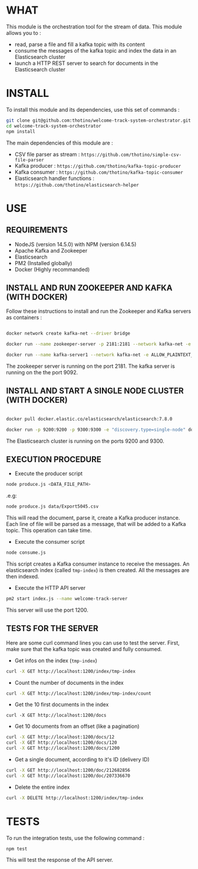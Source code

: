# WHAT
This module is the orchestration tool for the stream of data. This module allows you to : 
* read, parse a file and fill a kafka topic with its content
* consume the messages of the kafka topic and index the data in an Elasticsearch cluster
* launch a HTTP REST server to search for documents in the Elasticsearch cluster
 
# INSTALL
To install this module and its dependencies, use this set of commands : 

```sh
git clone git@github.com:thotino/welcome-track-system-orchestrator.git
cd welcome-track-system-orchestrator
npm install
```
The main dependencies of this module are :
* CSV file parser as stream : `https://github.com/thotino/simple-csv-file-parser`
* Kafka producer : `https://github.com/thotino/kafka-topic-producer`
* Kafka consumer : `https://github.com/thotino/kafka-topic-consumer`
* Elasticsearch handler functions : `https://github.com/thotino/elasticsearch-helper`

# USE
## REQUIREMENTS
* NodeJS (version 14.5.0) with NPM (version 6.14.5)
* Apache Kafka and Zookeeper
* Elasticsearch
* PM2 (Installed globally)
* Docker (Highly recommanded)

## INSTALL AND RUN ZOOKEEPER AND KAFKA (WITH DOCKER)
Follow these instructions to install and run the Zookeeper and Kafka servers as containers : 
```sh

docker network create kafka-net --driver bridge

docker run --name zookeeper-server -p 2181:2181 --network kafka-net -e ALLOW_ANONYMOUS_LOGIN=yes bitnami/zookeeper:latest

docker run --name kafka-server1 --network kafka-net -e ALLOW_PLAINTEXT_LISTENER=yes -e KAFKA_CFG_ZOOKEEPER_CONNECT=zookeeper-server:2181 -e KAFKA_CFG_ADVERTISED_LISTENERS=PLAINTEXT://localhost:9092 -p 9092:9092 bitnami/kafka:latest

```
The zookeeper server is running on the port 2181.
The kafka server is running on the the port 9092.

## INSTALL AND START A SINGLE NODE CLUSTER (WITH DOCKER)
```sh

docker pull docker.elastic.co/elasticsearch/elasticsearch:7.8.0

docker run -p 9200:9200 -p 9300:9300 -e "discovery.type=single-node" docker.elastic.co/elasticsearch/elasticsearch:7.8.0

```
The Elasticsearch cluster is running on the ports 9200 and 9300.

## EXECUTION PROCEDURE
* Execute the producer script
```sh
node produce.js <DATA_FILE_PATH>
```
.e.g:

```sh
node produce.js data/Export5045.csv
```
This will read the document, parse it, create a Kafka producer instance.
Each line of file will be parsed as a message, that will be added to a Kafka topic. This operation can take time.
 
* Execute the consumer script
```sh
node consume.js
```
This script creates a Kafka consumer instance to receive the messages. An elasticsearch index (called `tmp-index`) is then created. All the messages are then indexed. 

* Execute the HTTP API server
```sh
pm2 start index.js --name welcome-track-server
```
This server will use the port 1200.

## TESTS FOR THE SERVER
Here are some curl command lines you can use to test the server.
First, make sure that the kafka topic was created and fully consumed.
* Get infos on the index (`tmp-index`)
```sh
curl -X GET http://localhost:1200/index/tmp-index
```

* Count the number of documents in the index
```sh
curl -X GET http://localhost:1200/index/tmp-index/count
```

* Get the 10 first documents in the index
```
curl -X GET http://localhost:1200/docs
```

* Get 10 documents from an offset (like a pagination)
```sh
curl -X GET http://localhost:1200/docs/12
curl -X GET http://localhost:1200/docs/120
curl -X GET http://localhost:1200/docs/1200
```

* Get a single document, according to it's ID (delivery ID)
```sh
curl -X GET http://localhost:1200/doc/212682856
curl -X GET http://localhost:1200/doc/207336670
```

* Delete the entire index
```sh
curl -X DELETE http://localhost:1200/index/tmp-index
```

# TESTS
To run the integration tests, use the following command :
```sh
npm test
```
This will test the response of the API server.
<!-- docker build --build-arg SSH_PRV_KEY="$(cat ~/.ssh/id_rsa)" --build-arg SSH_PUB_KEY="$(cat ~/.ssh/id_rsa.pub)" -t orchestrator-server . -->
